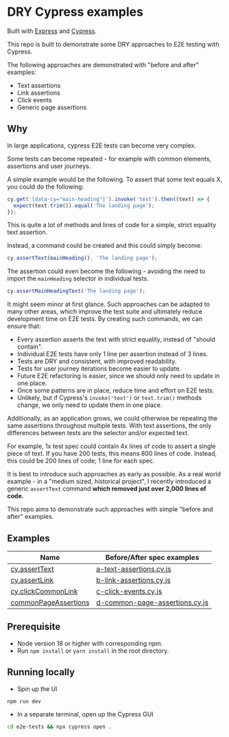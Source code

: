 # DRY Cypress examples

Built with [Express](https://expressjs.com/) and [Cypress](https://www.cypress.io/).

This repo is built to demonstrate some DRY approaches to E2E testing with Cypress.

The following approaches are demonstrated with "before and after" examples:

- Text assertions
- Link assertions
- Click events
- Generic page assertions

## Why

In large applications, cypress E2E tests can become very complex.

Some tests can become repeated - for example with common elements, assertions and user journeys.

A simple example would be the following. To assert that some text equals X, you could do the following:

```js
cy.get('[data-cy="main-heading"]').invoke('text').then((text) => {
  expect(text.trim()).equal('The landing page');
});
```

This is quite a lot of methods and lines of code for a simple, strict equality text assertion.

Instead, a command could be created and this could simply become:

```js
cy.assertText(mainHeading(), 'The landing page');
```

The assertion could even become the following - avoiding the need to import the `mainHeading` selector in individual tests.

```js
cy.assertMainHeadingText('The landing page');
```

It might seem minor at first glance. Such approaches can be adapted to many other areas, which improve the test suite and ultimately reduce development time on E2E tests. By creating such commands, we can ensure that:

- Every assertion asserts the text with strict equality, instead of "should contain".
- Individual E2E tests have only 1 line per assertion instead of 3 lines.
- Tests are DRY and consistent, with improved readability.
- Tests for user journey iterations become easier to update.
- Future E2E refactoring is easier, since we should only need to update in one place.
- Once some patterns are in place, reduce time and effort on E2E tests.
- Unlikely, but if Cypress's `invoke('text')` or `text.trim()` methods change, we only need to update them in one place.

Additionally, as an application grows, we could otherwise be repeating the same assertions throughout multiple tests. With text assertions, the only differences between tests are the selector and/or expected text.

For example, 1x test spec could contain 4x lines of code to assert a single piece of text. If you have 200 tests, this means 800 lines of code. Instead, this could be 200 lines of code; 1 line for each spec.

It is best to introduce such approaches as early as possible. As a real world example - in a "medium sized, historical project", I recently introduced a generic `assertText` command **which removed just over 2,000 lines of code**.

This repo aims to demonstrate such approaches with simple "before and after" examples.

## Examples

| Name    | Before/After spec examples |
| -------- | ------- |
| [cy.assertText](https://github.com/ttbarnes/dry-cypress-examples/blob/main/e2e-tests/cypress/support/commands/assertText.js)  | [a-text-assertions.cy.js](https://github.com/ttbarnes/dry-cypress-examples/blob/main/e2e-tests/example-tests/a-text-assertions.cy.js)    |
| [cy.assertLink](https://github.com/ttbarnes/dry-cypress-examples/blob/main/e2e-tests/cypress/support/commands/assertLink.js)  | [b-link-assertions.cy.js](https://github.com/ttbarnes/dry-cypress-examples/blob/main/e2e-tests/example-tests/b-link-assertions.cy.js)    |
| [cy.clickCommonLink](https://github.com/ttbarnes/dry-cypress-examples/blob/main/e2e-tests/cypress/support/commands/clickFeedbackLink.js)  | [c-click-events.cy.js](https://github.com/ttbarnes/dry-cypress-examples/blob/main/e2e-tests/example-tests/c-click-events.cy.js)    |
| [commonPageAssertions](https://github.com/ttbarnes/dry-cypress-examples/blob/main/e2e-tests/dry-assertions/common-page.js)  | [d-common-page-assertions.cy.js](https://github.com/ttbarnes/dry-cypress-examples/blob/main/e2e-tests/example-tests/d-common-page-assertions.cy.js)    |

## Prerequisite

- Node version 18 or higher with corresponding npm.
- Run `npm install` or `yarn install` in the root directory.

## Running locally

- Spin up the UI

```bash
npm run dev
```

- In a separate terminal, open up the Cypress GUI

```bash
cd e2e-tests && npx cypress open .
```
